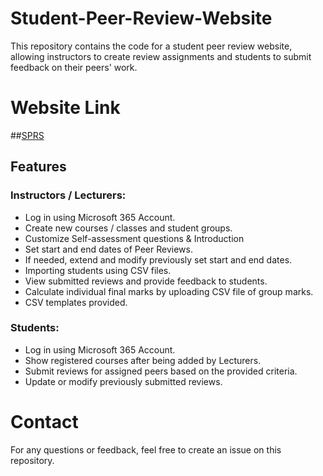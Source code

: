 # Student-Peer-Review-Website
This repository contains the code for a student peer review website, allowing instructors to create review assignments and students to submit feedback on their peers' work.
# Website Link
##[SPRS](https://sprs.live)
## Features
### Instructors / Lecturers:
- Log in using Microsoft 365 Account.
- Create new courses / classes and student groups.
- Customize Self-assessment questions & Introduction
- Set start and end dates of Peer Reviews.
- If needed, extend and modify previously set start and end dates.
- Importing students using CSV files.
- View submitted reviews and provide feedback to students.
- Calculate individual final marks by uploading CSV file of group marks.
- CSV templates provided.

### Students:
- Log in using Microsoft 365 Account.
- Show registered courses after being added by Lecturers.
- Submit reviews for assigned peers based on the provided criteria.
- Update or modify previously submitted reviews.


# Contact
For any questions or feedback, feel free to create an issue on this repository.
